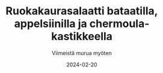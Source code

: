 ---
title: "Ruokakaurasalaatti bataatilla, appelsiinilla ja chermoula-kastikkeella"
image: "https://vegaanibotti.lauravuo.me/2024/02/2024-02-20_small.png"
date: 2024-02-20
receipt_url: "https://viimeistamuruamyoten.com/ruokakaurasalaatti-bataatilla-appelsiinilla-ja-chermoula-kastikkeella/"
author: "Viimeistä murua myöten"
---